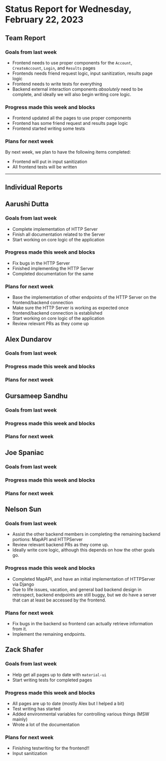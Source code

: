 # Status Report for Wednesday, February 22, 2023

## Team Report

### Goals from last week
- Frontend needs to use proper components for the `Account`, `CreateAccount`, `Login`, and `Results` pages
- Frontends needs friend request logic, input sanitization, results page logic
- Frontend needs to write tests for everything
- Backend external interaction components *absolutely* need to be complete, and ideally we will also begin
writing core logic.

### Progress made this week and blocks
- Frontend updated all the pages to use proper components
- Frontend has some friend request and results page logic
- Frontend started writing some tests

### Plans for next week
By next week, we plan to have the following items completed:
- Frontend will put in input sanitization
- All frontend tests will be written

---
## Individual Reports

## Aarushi Dutta

### Goals from last week
- Complete implementation of HTTP Server
- Finish all documentation related to the Server
- Start working on core logic of the application

### Progress made this week and blocks
- Fix bugs in the HTTP Server
- Finished implementing the HTTP Server
- Completed documentation for the same

### Plans for next week
- Base the implementation of other endpoints of the HTTP Server on the frontend/backend connection
- Make sure the HTTP Server is working as expected once frontend/backend connection is established
- Start working on core logic of the application
- Review relevant PRs as they come up

## Alex Dundarov

### Goals from last week

### Progress made this week and blocks

### Plans for next week

## Gursameep Sandhu

### Goals from last week

### Progress made this week and blocks

### Plans for next week

## Joe Spaniac

### Goals from last week

### Progress made this week and blocks

### Plans for next week

## Nelson Sun

### Goals from last week
- Assist the other backend members in completing the remaining backend portions: MapAPI and HTTPServer
- Review relevant backend PRs as they come up.
- Ideally write core logic, although this depends on how the other goals go.

### Progress made this week and blocks

- Completed MapAPI, and have an initial implementation of HTTPServer via Django
- Due to life issues, vacation, and general bad backend design in retrospect, backend endpoints are still buggy,
but we do have a server that can at least be accessed by the frontend.

### Plans for next week

- Fix bugs in the backend so frontend can actually retrieve information from it.
- Implement the remaining endpoints.

## Zack Shafer

### Goals from last week
- Help get all pages up to date with `material-ui`
- Start writing tests for completed pages

### Progress made this week and blocks
- All pages are up to date (mostly Alex but I helped a bit)
- Test writing has started
- Added environmental variables for controlling various things (MSW mainly)
- Wrote a lot of the documentation

### Plans for next week
- Finishing testwriting for the frontend!!
- Input sanitization
